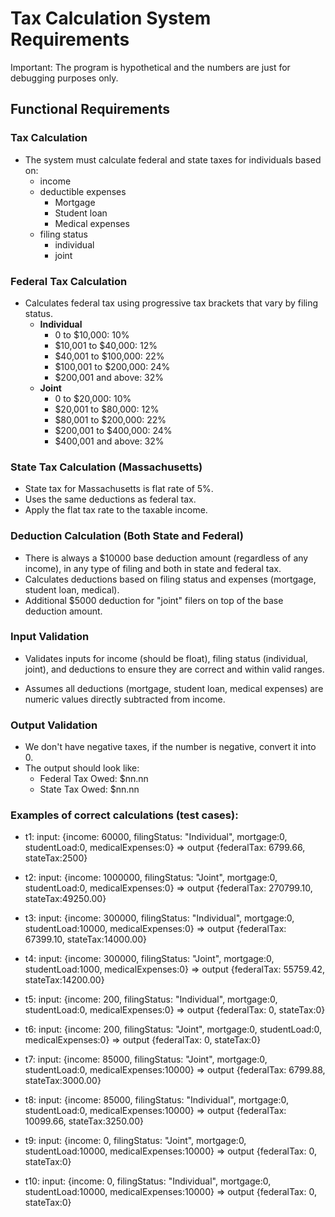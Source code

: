 # Tax Calculation System Requirements

Important: The program is hypothetical and the numbers are just for debugging purposes only. 

## Functional Requirements

### Tax Calculation
- The system must calculate federal and state taxes for individuals based on:
    - income
    - deductible expenses
        - Mortgage
        - Student loan
        - Medical expenses
    - filing status
        - individual
        - joint

### Federal Tax Calculation
- Calculates federal tax using progressive tax brackets that vary by filing status.
    - **Individual**
      - 0 to $10,000: 10%
      - $10,001 to $40,000: 12%
      - $40,001 to $100,000: 22%
      - $100,001 to $200,000: 24%
      - $200,001 and above: 32%
    - **Joint**
      - 0 to $20,000: 10%
      - $20,001 to $80,000: 12%
      - $80,001 to $200,000: 22%
      - $200,001 to $400,000: 24%
      - $400,001 and above: 32%

### State Tax Calculation (Massachusetts)
- State tax for Massachusetts is flat rate of 5%.
- Uses the same deductions as federal tax.
- Apply the flat tax rate to the taxable income.


### Deduction Calculation (Both State and Federal)
- There is always a $10000 base deduction amount (regardless of any income), in any type of filing and both in state and federal tax.
- Calculates deductions based on filing status and expenses (mortgage, student loan, medical).
- Additional $5000 deduction for "joint" filers on top of the base deduction amount.



### Input Validation
- Validates inputs for income (should be float), filing status (individual, joint), and deductions to ensure they are correct and within valid ranges.

- Assumes all deductions (mortgage, student loan, medical expenses) are numeric values directly subtracted from income.

### Output Validation
- We don't have negative taxes, if the number is negative, convert it into 0.
- The output should look like: 
    - Federal Tax Owed: $nn.nn
    - State Tax Owed: $nn.nn

### Examples of correct calculations (test cases):
- t1: input: {income: 60000, filingStatus: "Individual", mortgage:0, studentLoad:0, medicalExpenses:0} => output {federalTax: 6799.66, stateTax:2500}

- t2: input: {income: 1000000, filingStatus: "Joint", mortgage:0, studentLoad:0, medicalExpenses:0} => output {federalTax: 270799.10, stateTax:49250.00}

- t3: input: {income: 300000, filingStatus: "Individual", mortgage:0, studentLoad:10000, medicalExpenses:0} => output {federalTax: 67399.10, stateTax:14000.00}

- t4: input: {income: 300000, filingStatus: "Joint", mortgage:0, studentLoad:1000, medicalExpenses:0} => output {federalTax: 55759.42, stateTax:14200.00}

- t5: input: {income: 200, filingStatus: "Individual", mortgage:0, studentLoad:0, medicalExpenses:0} => output {federalTax: 0, stateTax:0}
- t6: input: {income: 200, filingStatus: "Joint", mortgage:0, studentLoad:0, medicalExpenses:0} => output {federalTax: 0, stateTax:0}

- t7: input: {income: 85000, filingStatus: "Joint", mortgage:0, studentLoad:0, medicalExpenses:10000} => output {federalTax: 6799.88, stateTax:3000.00}

- t8: input: {income: 85000, filingStatus: "Individual", mortgage:0, studentLoad:0, medicalExpenses:10000} => output {federalTax: 10099.66, stateTax:3250.00}

- t9: input: {income: 0, filingStatus: "Joint", mortgage:0, studentLoad:10000, medicalExpenses:10000} => output {federalTax: 0, stateTax:0}

- t10: input: {income: 0, filingStatus: "Individual", mortgage:0, studentLoad:10000, medicalExpenses:10000} => output {federalTax: 0, stateTax:0}

